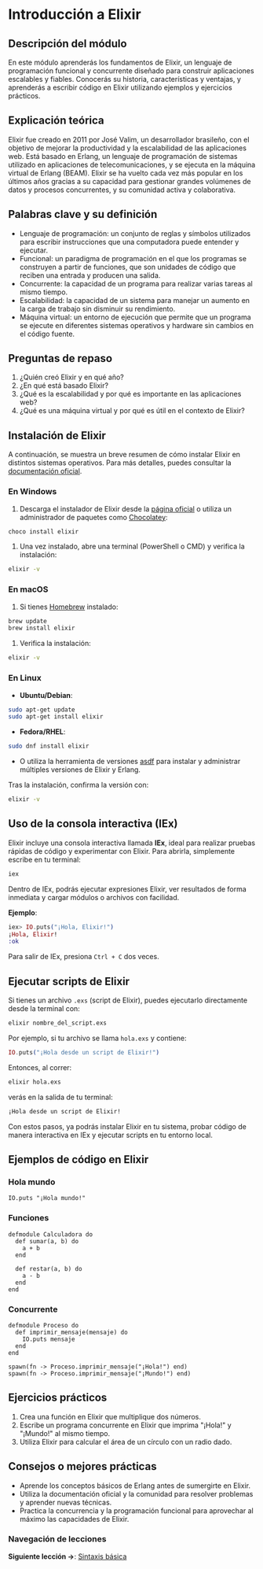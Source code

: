 
# Introducción a Elixir

## Descripción del módulo
En este módulo aprenderás los fundamentos de Elixir, un lenguaje de programación funcional y concurrente diseñado para construir aplicaciones escalables y fiables. Conocerás su historia, características y ventajas, y aprenderás a escribir código en Elixir utilizando ejemplos y ejercicios prácticos.

## Explicación teórica
Elixir fue creado en 2011 por José Valim, un desarrollador brasileño, con el objetivo de mejorar la productividad y la escalabilidad de las aplicaciones web. Está basado en Erlang, un lenguaje de programación de sistemas utilizado en aplicaciones de telecomunicaciones, y se ejecuta en la máquina virtual de Erlang (BEAM). Elixir se ha vuelto cada vez más popular en los últimos años gracias a su capacidad para gestionar grandes volúmenes de datos y procesos concurrentes, y su comunidad activa y colaborativa.

## Palabras clave y su definición
- Lenguaje de programación: un conjunto de reglas y símbolos utilizados para escribir instrucciones que una computadora puede entender y ejecutar.
- Funcional: un paradigma de programación en el que los programas se construyen a partir de funciones, que son unidades de código que reciben una entrada y producen una salida.
- Concurrente: la capacidad de un programa para realizar varias tareas al mismo tiempo.
- Escalabilidad: la capacidad de un sistema para manejar un aumento en la carga de trabajo sin disminuir su rendimiento.
- Máquina virtual: un entorno de ejecución que permite que un programa se ejecute en diferentes sistemas operativos y hardware sin cambios en el código fuente.

## Preguntas de repaso
1. ¿Quién creó Elixir y en qué año?
2. ¿En qué está basado Elixir?
3. ¿Qué es la escalabilidad y por qué es importante en las aplicaciones web?
4. ¿Qué es una máquina virtual y por qué es útil en el contexto de Elixir?

## Instalación de Elixir

A continuación, se muestra un breve resumen de cómo instalar Elixir en distintos sistemas operativos. Para más detalles, puedes consultar la [documentación oficial](https://elixir-lang.org/install.html).

### En Windows
1. Descarga el instalador de Elixir desde la [página oficial](https://elixir-lang.org/install.html#windows) o utiliza un administrador de paquetes como [Chocolatey](https://chocolatey.org/):
  
```bash
choco install elixir
```
1. Una vez instalado, abre una terminal (PowerShell o CMD) y verifica la instalación:

```bash
elixir -v
```

### En macOS
1. Si tienes [Homebrew](https://brew.sh/) instalado:

```bash
brew update
brew install elixir
```

1. Verifica la instalación:

```bash
elixir -v
```

### En Linux
- **Ubuntu/Debian**:

```bash
sudo apt-get update
sudo apt-get install elixir
```

- **Fedora/RHEL**:

```bash
sudo dnf install elixir
```
- O utiliza la herramienta de versiones [asdf](https://github.com/asdf-vm/asdf) para instalar y administrar múltiples versiones de Elixir y Erlang.

Tras la instalación, confirma la versión con:
```bash
elixir -v
```

## Uso de la consola interactiva (IEx)

Elixir incluye una consola interactiva llamada **IEx**, ideal para realizar pruebas rápidas de código y experimentar con Elixir. Para abrirla, simplemente escribe en tu terminal:

```bash
iex
```

Dentro de IEx, podrás ejecutar expresiones Elixir, ver resultados de forma inmediata y cargar módulos o archivos con facilidad.

**Ejemplo**:
```elixir
iex> IO.puts("¡Hola, Elixir!")
¡Hola, Elixir!
:ok
```

Para salir de IEx, presiona `Ctrl + C` dos veces.

## Ejecutar scripts de Elixir

Si tienes un archivo `.exs` (script de Elixir), puedes ejecutarlo directamente desde la terminal con:

```bash
elixir nombre_del_script.exs
```

Por ejemplo, si tu archivo se llama `hola.exs` y contiene:

```elixir
IO.puts("¡Hola desde un script de Elixir!")
```

Entonces, al correr:

```bash
elixir hola.exs
```

verás en la salida de tu terminal:

```bash
¡Hola desde un script de Elixir!
```

Con estos pasos, ya podrás instalar Elixir en tu sistema, probar código de manera interactiva en IEx y ejecutar scripts en tu entorno local.


## Ejemplos de código en Elixir
### Hola mundo
```
IO.puts "¡Hola mundo!"
```

### Funciones
```
defmodule Calculadora do
  def sumar(a, b) do
    a + b
  end
  
  def restar(a, b) do
    a - b
  end
end
```

### Concurrente
```
defmodule Proceso do
  def imprimir_mensaje(mensaje) do
    IO.puts mensaje
  end
end

spawn(fn -> Proceso.imprimir_mensaje("¡Hola!") end)
spawn(fn -> Proceso.imprimir_mensaje("¡Mundo!") end)
```



## Ejercicios prácticos
1. Crea una función en Elixir que multiplique dos números.
2. Escribe un programa concurrente en Elixir que imprima "¡Hola!" y "¡Mundo!" al mismo tiempo.
3. Utiliza Elixir para calcular el área de un círculo con un radio dado.

## Consejos o mejores prácticas
- Aprende los conceptos básicos de Erlang antes de sumergirte en Elixir.
- Utiliza la documentación oficial y la comunidad para resolver problemas y aprender nuevas técnicas.
- Practica la concurrencia y la programación funcional para aprovechar al máximo las capacidades de Elixir.


### Navegación de lecciones

**Siguiente lección ->**: [Sintaxis básica](sintaxis_basica.md)


